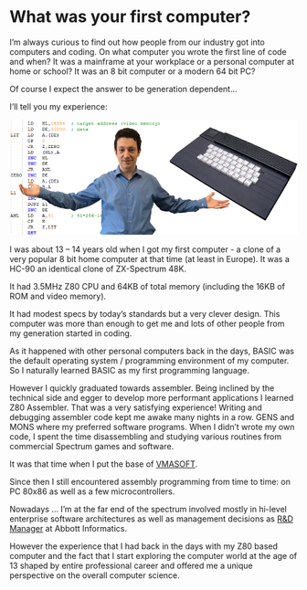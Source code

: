 What was your first computer?
=============================

I’m always curious to find out how people from our industry got into computers and coding. On what computer you wrote the first line of code and when? It was a mainframe at your workplace or a personal computer at home or school? It was an 8 bit computer or a modern 64 bit PC?

Of course I expect the answer to be generation dependent...

I’ll tell you my experience:

![](/img/posts/HC.png)

I was about 13 – 14 years old when I got my first computer -  a clone of a very popular 8 bit home computer at that time (at least in Europe). It was a HC-90 an identical clone of ZX-Spectrum 48K.

It had 3.5MHz Z80 CPU and 64KB of total memory (including the 16KB of ROM and video memory).

It had modest specs by today’s standards but a very clever design. This computer was more than enough to get me and lots of other people from my generation started in coding.

As it happened with other personal computers back in the days, BASIC was the default operating system / programming environment of my computer. So I naturally learned BASIC as my first programming language.

However I quickly graduated towards assembler. Being inclined by the technical side and egger to develop more performant applications I learned Z80 Assembler. That was a very satisfying experience! Writing and debugging assembler code kept me awake many nights in a row. GENS and MONS where my preferred software programs. When I didn’t wrote my own code, I spent the time disassembling and studying various routines from commercial Spectrum games and software.

It was that time when I put the base of [VMASOFT](http://www.vmasoft.net).

Since then I still encountered assembly programming from time to time: on PC 80x86 as well as a few microcontrollers.

Nowadays ... I’m at the far end of the spectrum involved mostly in hi-level enterprise software architectures as well as management decisions as [R&D Manager](https://www.linkedin.com/in/mveteanu) at Abbott Informatics.
 
However the experience that I had back in the days with my Z80 based computer and the fact that I start exploring the computer world at the age of 13 shaped by entire professional career and offered me a unique perspective on the overall computer science.
